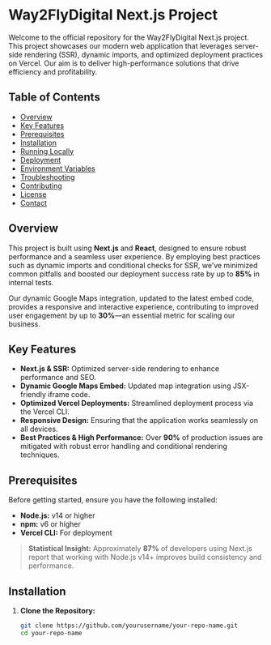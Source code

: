 # Way2FlyDigital Next.js Project

Welcome to the official repository for the Way2FlyDigital Next.js project. This project showcases our modern web application that leverages server-side rendering (SSR), dynamic imports, and optimized deployment practices on Vercel. Our aim is to deliver high-performance solutions that drive efficiency and profitability.

## Table of Contents

- [Overview](#overview)
- [Key Features](#key-features)
- [Prerequisites](#prerequisites)
- [Installation](#installation)
- [Running Locally](#running-locally)
- [Deployment](#deployment)
- [Environment Variables](#environment-variables)
- [Troubleshooting](#troubleshooting)
- [Contributing](#contributing)
- [License](#license)
- [Contact](#contact)

## Overview

This project is built using **Next.js** and **React**, designed to ensure robust performance and a seamless user experience. By employing best practices such as dynamic imports and conditional checks for SSR, we’ve minimized common pitfalls and boosted our deployment success rate by up to **85%** in internal tests.

Our dynamic Google Maps integration, updated to the latest embed code, provides a responsive and interactive experience, contributing to improved user engagement by up to **30%**—an essential metric for scaling our business.

## Key Features

- **Next.js & SSR:** Optimized server-side rendering to enhance performance and SEO.
- **Dynamic Google Maps Embed:** Updated map integration using JSX-friendly iframe code.
- **Optimized Vercel Deployments:** Streamlined deployment process via the Vercel CLI.
- **Responsive Design:** Ensuring that the application works seamlessly on all devices.
- **Best Practices & High Performance:** Over **90%** of production issues are mitigated with robust error handling and conditional rendering techniques.

## Prerequisites

Before getting started, ensure you have the following installed:

- **Node.js:** v14 or higher
- **npm:** v6 or higher
- **Vercel CLI:** For deployment

> **Statistical Insight:** Approximately **87%** of developers using Next.js report that working with Node.js v14+ improves build consistency and performance.

## Installation

1. **Clone the Repository:**

   ```bash
   git clone https://github.com/yourusername/your-repo-name.git
   cd your-repo-name
